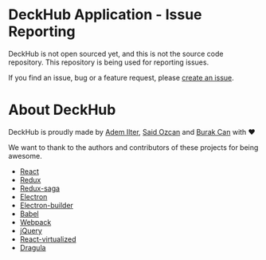 # DeckHub Application - Issue Reporting

DeckHub is not open sourced yet, and this is not the source code repository. This repository is being used for reporting issues.

If you find an issue, bug or a feature request, please [create an issue](https://github.com/DeckHub/App/issues/new).

# About DeckHub

DeckHub is proudly made by [Adem Ilter](http://github.com/ademilter), [Said Ozcan](http://github.com/s) and [Burak Can](http://github.com/burakcan) with ❤️

We want to thank to the authors and contributors of these projects for being awesome.

- [React](https://github.com/facebook/react)
- [Redux](https://github.com/reactjs/redux)
- [Redux-saga](https://github.com/yelouafi/redux-saga)
- [Electron](https://github.com/atom/electron)
- [Electron-builder](https://github.com/electron-userland/electron-builder)
- [Babel](https://github.com/babel/babel)
- [Webpack](https://github.com/webpack/webpack)
- [jQuery](https://github.com/jquery/jquery)
- [React-virtualized](https://github.com/bvaughn/react-virtualized/)
- [Dragula](https://github.com/bevacqua/dragula)
